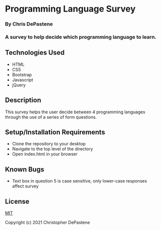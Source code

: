 # Programming Language Survey

### By Chris DePastene

### A survey to help decide which programming language to learn.

## Technologies Used

* HTML
* CSS
* Bootstrap
* Javascript
* jQuery

## Description

This survey helps the user decide between 4 programming languages through the use of a series of form questions.

## Setup/Installation Requirements

* Clone the repository to your desktop
* Navigate to the top level of the directory
* Open index.html in your browser

## Known Bugs

* Text box in question 5 is case sensitive, only lower-case responses affect survey

## License

[MIT](https://opensource.org/licenses/MIT)

Copyright (c) 2021 Christopher DePastene